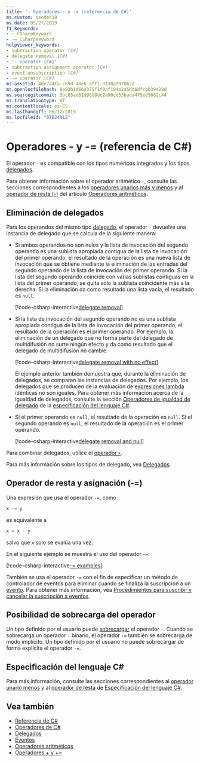 ```yaml
---
title: '- Operadores - y -= (referencia de C#)'
ms.custom: seodec18
ms.date: 05/27/2019
f1_keywords:
- -_CSharpKeyword
- -=_CSharpKeyword
helpviewer_keywords:
- subtraction operator [C#]
- delegate removal [C#]
- '- operator [C#]'
- subtraction assignment operator [C#]
- event unsubscription [C#]
- -= operator [C#]
ms.assetid: 4de7a4fa-c69d-48e6-aff1-3130af970b2d
ms.openlocfilehash: 8e93b1d66a375f1f0af104e2a5dd6dfcbb39428d
ms.sourcegitcommit: 5bc85ad81d96b8dc2a90ce53bada475ee5662c44
ms.translationtype: HT
ms.contentlocale: es-ES
ms.lasthandoff: 06/12/2019
ms.locfileid: "67024912"
---
```

# <a name="--and---operators-c-reference"></a>Operadores - y -= (referencia de C#)

El operador `-` es compatible con los tipos numéricos integrados y los tipos [delegados](../keywords/delegate.md).

Para obtener información sobre el operador aritmético `-`, consulte las secciones correspondientes a los [operadores unarios más y menos](arithmetic-operators.md#unary-plus-and-minus-operators) y al [operador de resta (-)](arithmetic-operators.md#subtraction-operator--) del artículo [Operadores aritméticos](arithmetic-operators.md).

## <a name="delegate-removal"></a>Eliminación de delegados

Para los operandos del mismo tipo [delegado](../keywords/delegate.md), el operador `-` devuelve una instancia de delegado que se calcula de la siguiente manera:

- Si ambos operandos no son nulos y la lista de invocación del segundo operando es una sublista apropiada contigua de la lista de invocación del primer operando, el resultado de la operación es una nueva lista de invocación que se obtiene mediante la eliminación de las entradas del segundo operando de la lista de invocación del primer operando. Si la lista del segundo operando coincide con varias sublistas contiguas en la lista del primer operando, se quita solo la sublista coincidente más a la derecha. Si la eliminación da como resultado una lista vacía, el resultado es `null`.

  [!code-csharp-interactive[delegate removal](~/samples/csharp/language-reference/operators/SubtractionOperator.cs#DelegateRemoval)]

- Si la lista de invocación del segundo operando no es una sublista apropiada contigua de la lista de invocación del primer operando, el resultado de la operación es el primer operando. Por ejemplo, la eliminación de un delegado que no forma parte del delegado de multidifusión no surte ningún efecto y da como resultado que el delegado de multidifusión no cambie.

  [!code-csharp-interactive[delegate removal with no effect](~/samples/csharp/language-reference/operators/SubtractionOperator.cs#DelegateRemovalNoChange)]

  El ejemplo anterior también demuestra que, durante la eliminación de delegados, se comparan las instancias de delegados. Por ejemplo, los delegados que se producen de la evaluación de [expresiones lambda](../../programming-guide/statements-expressions-operators/lambda-expressions.md) idénticas no son iguales. Para obtener más información acerca de la igualdad de delegados, consulte la sección [Operadores de igualdad de delegado](~/_csharplang/spec/expressions.md#delegate-equality-operators) de la [especificación del lenguaje C#](../language-specification/index.md).

- Si el primer operando es `null`, el resultado de la operación es `null`. Si el segundo operando es `null`, el resultado de la operación es el primer operando.

  [!code-csharp-interactive[delegate removal and null](~/samples/csharp/language-reference/operators/SubtractionOperator.cs#DelegateRemovalAndNull)]

Para combinar delegados, utilice el [operador `+`](addition-operator.md#delegate-combination).

Para más información sobre los tipos de delegado, vea [Delegados](../../programming-guide/delegates/index.md).

## <a name="subtraction-assignment-operator--"></a>Operador de resta y asignación (-=)

Una expresión que usa el operador `-=`, como

```csharp
x -= y
```

es equivalente a

```csharp
x = x - y
```

salvo que `x` solo se evalúa una vez.
  
En el siguiente ejemplo se muestra el uso del operador `-=`:

[!code-csharp-interactive[-= examples](~/samples/csharp/language-reference/operators/SubtractionOperator.cs#SubtractAndAssign)]

También se usa el operador `-=` con el fin de especificar un método de controlador de eventos para eliminar cuando se finaliza la suscripción a un [evento](../keywords/event.md). Para obtener más información, vea [Procedimientos para suscribir y cancelar la suscripción a eventos](../../programming-guide/events/how-to-subscribe-to-and-unsubscribe-from-events.md).

## <a name="operator-overloadability"></a>Posibilidad de sobrecarga del operador

Un tipo definido por el usuario puede [sobrecargar](../keywords/operator.md) el operador `-`. Cuando se sobrecarga un operador `-` binario, el operador `-=` también se sobrecarga de modo implícito. Un tipo definido por el usuario no puede sobrecargar de forma explícita el operador `-=`.

## <a name="c-language-specification"></a>Especificación del lenguaje C#

Para más información, consulte las secciones correspondientes al [operador unario menos](~/_csharplang/spec/expressions.md#unary-minus-operator) y al [operador de resta](~/_csharplang/spec/expressions.md#subtraction-operator) de [Especificación del lenguaje C#](~/_csharplang/spec/introduction.md).

## <a name="see-also"></a>Vea también

- [Referencia de C#](../index.md)
- [Operadores de C#](index.md)
- [Delegados](../../programming-guide/delegates/index.md)
- [Eventos](../../programming-guide/events/index.md)
- [Operadores aritméticos](arithmetic-operators.md)
- [Operadores + y += ](addition-operator.md)
